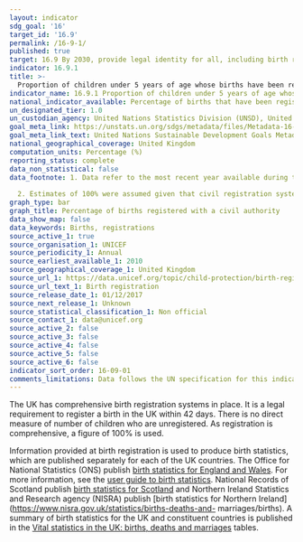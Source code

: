```yaml
---
layout: indicator
sdg_goal: '16'
target_id: '16.9'
permalink: /16-9-1/
published: true
target: 16.9 By 2030, provide legal identity for all, including birth registration
indicator: 16.9.1
title: >-
  Proportion of children under 5 years of age whose births have been registered with a civil authority, by age
indicator_name: 16.9.1 Proportion of children under 5 years of age whose births have been registered with a civil authority, by age
national_indicator_available: Percentage of births that have been registered with a civil authority
un_designated_tier: 1.0
un_custodian_agency: United Nations Statistics Division (UNSD), United Nations Children's Fund (UNICEFF)
goal_meta_link: https://unstats.un.org/sdgs/metadata/files/Metadata-16-09-01.pdf
goal_meta_link_text: United Nations Sustainable Development Goals Metadata (PDF 208 KB)
national_geographical_coverage: United Kingdom
computation_units: Percentage (%)
reporting_status: complete
data_non_statistical: false
data_footnote: 1. Data refer to the most recent year available during the period specified.
  
  2. Estimates of 100% were assumed given that civil registration systems in the UK are complete and all vital events (including births) are registered.
graph_type: bar
graph_title: Percentage of births registered with a civil authority
data_show_map: false
data_keywords: Births, registrations
source_active_1: true
source_organisation_1: UNICEF
source_periodicity_1: Annual
source_earliest_available_1: 2010
source_geographical_coverage_1: United Kingdom
source_url_1: https://data.unicef.org/topic/child-protection/birth-registration/
source_url_text_1: Birth registration
source_release_date_1: 01/12/2017
source_next_release_1: Unknown
source_statistical_classification_1: Non official 
source_contact_1: data@unicef.org
source_active_2: false
source_active_3: false
source_active_4: false
source_active_5: false
source_active_6: false
indicator_sort_order: 16-09-01
comments_limitations: Data follows the UN specification for this indicator. This indicator has been identified in collaboration with topic experts.
---
```

The UK has comprehensive birth registration systems in place. It is a legal requirement to register a birth in the UK within 42 days. There is no direct measure of number of children who are unregistered. As registration is comprehensive, a figure of 100% is used.

Information provided at
birth registration is used to produce birth statistics, which are published separately for each of the UK countries. The Office for National Statistics (ONS) publish [birth statistics for England and
Wales](https://www.ons.gov.uk/peoplepopulationandcommunity/birthsdeathsandmarriages/livebirths). For more information, see the [user guide to birth
statistics](https://www.ons.gov.uk/peoplepopulationandcommunity/birthsdeathsandmarriages/livebirths/methodologies/userguidetobirthstatistics#issues-affecting-the-quality-of-birth-registration-data). National Records of Scotland publish [birth statistics for
Scotland](https://www.nrscotland.gov.uk/statistics-and-data/statistics/statistics-by-theme/vital-events/births) and Northern Ireland Statistics and Research agency (NISRA) publish [birth statistics for Northern Ireland](https://www.nisra.gov.uk/statistics/births-deaths-and-
marriages/births). A summary of birth statistics for the UK and constituent countries is published in the [Vital statistics in the UK: births, deaths and marriages](http://www.ons.gov.uk/peoplepopulationandcommunity/populationandmigration/populationestimates/datasets/vitalstatisticspopulationandhealthreferencetables) tables.
